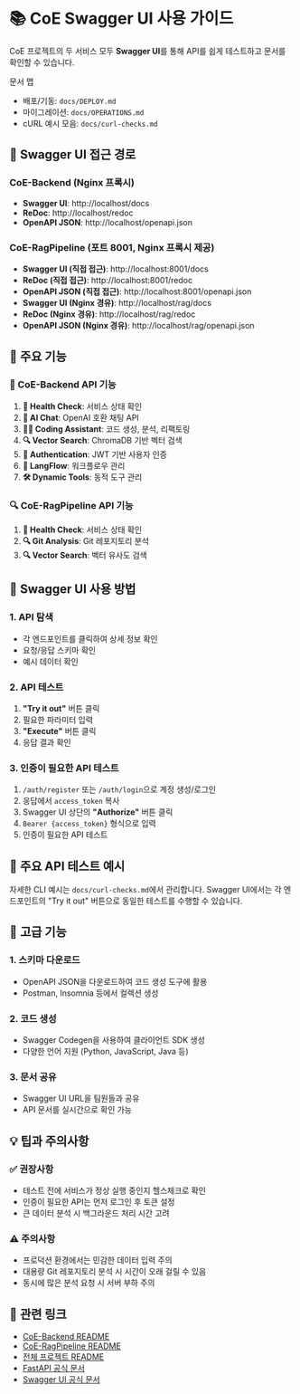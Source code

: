 # 📚 CoE Swagger UI 사용 가이드

CoE 프로젝트의 두 서비스 모두 **Swagger UI**를 통해 API를 쉽게 테스트하고 문서를 확인할 수 있습니다.

문서 맵
- 배포/기동: `docs/DEPLOY.md`
- 마이그레이션: `docs/OPERATIONS.md`
- cURL 예시 모음: `docs/curl-checks.md`

## 🔗 Swagger UI 접근 경로

### CoE-Backend (Nginx 프록시)
- **Swagger UI**: http://localhost/docs
- **ReDoc**: http://localhost/redoc  
- **OpenAPI JSON**: http://localhost/openapi.json

### CoE-RagPipeline (포트 8001, Nginx 프록시 제공)
- **Swagger UI (직접 접근)**: http://localhost:8001/docs
- **ReDoc (직접 접근)**: http://localhost:8001/redoc
- **OpenAPI JSON (직접 접근)**: http://localhost:8001/openapi.json
- **Swagger UI (Nginx 경유)**: http://localhost/rag/docs
- **ReDoc (Nginx 경유)**: http://localhost/rag/redoc
- **OpenAPI JSON (Nginx 경유)**: http://localhost/rag/openapi.json

## 🚀 주요 기능

### 🤖 CoE-Backend API 기능
1. **🏥 Health Check**: 서비스 상태 확인
2. **🤖 AI Chat**: OpenAI 호환 채팅 API
3. **👨‍💻 Coding Assistant**: 코드 생성, 분석, 리팩토링
4. **🔍 Vector Search**: ChromaDB 기반 벡터 검색
5. **🔐 Authentication**: JWT 기반 사용자 인증
6. **🔄 LangFlow**: 워크플로우 관리
7. **🛠️ Dynamic Tools**: 동적 도구 관리

### 🔍 CoE-RagPipeline API 기능
1. **🏥 Health Check**: 서비스 상태 확인
2. **🔍 Git Analysis**: Git 레포지토리 분석
3. **🔍 Vector Search**: 벡터 유사도 검색

## 📝 Swagger UI 사용 방법

### 1. API 탐색
- 각 엔드포인트를 클릭하여 상세 정보 확인
- 요청/응답 스키마 확인
- 예시 데이터 확인

### 2. API 테스트
1. **"Try it out"** 버튼 클릭
2. 필요한 파라미터 입력
3. **"Execute"** 버튼 클릭
4. 응답 결과 확인

### 3. 인증이 필요한 API 테스트
1. `/auth/register` 또는 `/auth/login`으로 계정 생성/로그인
2. 응답에서 `access_token` 복사
3. Swagger UI 상단의 **"Authorize"** 버튼 클릭
4. `Bearer {access_token}` 형식으로 입력
5. 인증이 필요한 API 테스트

## 🎯 주요 API 테스트 예시

자세한 CLI 예시는 `docs/curl-checks.md`에서 관리합니다. Swagger UI에서는 각 엔드포인트의 "Try it out" 버튼으로 동일한 테스트를 수행할 수 있습니다.

## 🔧 고급 기능

### 1. 스키마 다운로드
- OpenAPI JSON을 다운로드하여 코드 생성 도구에 활용
- Postman, Insomnia 등에서 컬렉션 생성

### 2. 코드 생성
- Swagger Codegen을 사용하여 클라이언트 SDK 생성
- 다양한 언어 지원 (Python, JavaScript, Java 등)

### 3. 문서 공유
- Swagger UI URL을 팀원들과 공유
- API 문서를 실시간으로 확인 가능

## 💡 팁과 주의사항

### ✅ 권장사항
- 테스트 전에 서비스가 정상 실행 중인지 헬스체크로 확인
- 인증이 필요한 API는 먼저 로그인 후 토큰 설정
- 큰 데이터 분석 시 백그라운드 처리 시간 고려

### ⚠️ 주의사항
- 프로덕션 환경에서는 민감한 데이터 입력 주의
- 대용량 Git 레포지토리 분석 시 시간이 오래 걸릴 수 있음
- 동시에 많은 분석 요청 시 서버 부하 주의

## 🔗 관련 링크

- [CoE-Backend README](../CoE-Backend/README.md)
- [CoE-RagPipeline README](../CoE-RagPipeline/README.md)
- [전체 프로젝트 README](../README.md)
- [FastAPI 공식 문서](https://fastapi.tiangolo.com/)
- [Swagger UI 공식 문서](https://swagger.io/tools/swagger-ui/)
